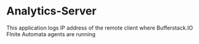 # Analytics-Server
This application logs IP address of the remote client where Bufferstack.IO FInite Automata agents are running
